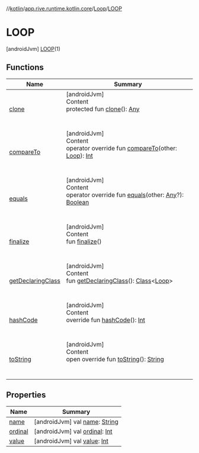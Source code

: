 //[kotlin](../../../../index.md)/[app.rive.runtime.kotlin.core](../../index.md)/[Loop](../index.md)/[LOOP](index.md)



# LOOP  
 [androidJvm] [LOOP](index.md)(1)  
   


## Functions  
  
|  Name |  Summary | 
|---|---|
| <a name="kotlin/Enum/clone/#/PointingToDeclaration/"></a>[clone](../-a-u-t-o/index.md#%5Bkotlin%2FEnum%2Fclone%2F%23%2FPointingToDeclaration%2F%5D%2FFunctions%2F695009544)| <a name="kotlin/Enum/clone/#/PointingToDeclaration/"></a>[androidJvm]  <br>Content  <br>protected fun [clone](../-a-u-t-o/index.md#%5Bkotlin%2FEnum%2Fclone%2F%23%2FPointingToDeclaration%2F%5D%2FFunctions%2F695009544)(): [Any](https://kotlinlang.org/api/latest/jvm/stdlib/kotlin/-any/index.html)  <br><br><br>|
| <a name="kotlin/Enum/compareTo/#app.rive.runtime.kotlin.core.Loop/PointingToDeclaration/"></a>[compareTo](../-a-u-t-o/index.md#%5Bkotlin%2FEnum%2FcompareTo%2F%23app.rive.runtime.kotlin.core.Loop%2FPointingToDeclaration%2F%5D%2FFunctions%2F695009544)| <a name="kotlin/Enum/compareTo/#app.rive.runtime.kotlin.core.Loop/PointingToDeclaration/"></a>[androidJvm]  <br>Content  <br>operator override fun [compareTo](../-a-u-t-o/index.md#%5Bkotlin%2FEnum%2FcompareTo%2F%23app.rive.runtime.kotlin.core.Loop%2FPointingToDeclaration%2F%5D%2FFunctions%2F695009544)(other: [Loop](../index.md)): [Int](https://kotlinlang.org/api/latest/jvm/stdlib/kotlin/-int/index.html)  <br><br><br>|
| <a name="kotlin/Enum/equals/#kotlin.Any?/PointingToDeclaration/"></a>[equals](../-a-u-t-o/index.md#%5Bkotlin%2FEnum%2Fequals%2F%23kotlin.Any%3F%2FPointingToDeclaration%2F%5D%2FFunctions%2F695009544)| <a name="kotlin/Enum/equals/#kotlin.Any?/PointingToDeclaration/"></a>[androidJvm]  <br>Content  <br>operator override fun [equals](../-a-u-t-o/index.md#%5Bkotlin%2FEnum%2Fequals%2F%23kotlin.Any%3F%2FPointingToDeclaration%2F%5D%2FFunctions%2F695009544)(other: [Any](https://kotlinlang.org/api/latest/jvm/stdlib/kotlin/-any/index.html)?): [Boolean](https://kotlinlang.org/api/latest/jvm/stdlib/kotlin/-boolean/index.html)  <br><br><br>|
| <a name="kotlin/Enum/finalize/#/PointingToDeclaration/"></a>[finalize](../-a-u-t-o/index.md#%5Bkotlin%2FEnum%2Ffinalize%2F%23%2FPointingToDeclaration%2F%5D%2FFunctions%2F695009544)| <a name="kotlin/Enum/finalize/#/PointingToDeclaration/"></a>[androidJvm]  <br>Content  <br>fun [finalize](../-a-u-t-o/index.md#%5Bkotlin%2FEnum%2Ffinalize%2F%23%2FPointingToDeclaration%2F%5D%2FFunctions%2F695009544)()  <br><br><br>|
| <a name="kotlin/Enum/getDeclaringClass/#/PointingToDeclaration/"></a>[getDeclaringClass](../-a-u-t-o/index.md#%5Bkotlin%2FEnum%2FgetDeclaringClass%2F%23%2FPointingToDeclaration%2F%5D%2FFunctions%2F695009544)| <a name="kotlin/Enum/getDeclaringClass/#/PointingToDeclaration/"></a>[androidJvm]  <br>Content  <br>fun [getDeclaringClass](../-a-u-t-o/index.md#%5Bkotlin%2FEnum%2FgetDeclaringClass%2F%23%2FPointingToDeclaration%2F%5D%2FFunctions%2F695009544)(): [Class](https://developer.android.com/reference/kotlin/java/lang/Class.html)<[Loop](../index.md)>  <br><br><br>|
| <a name="kotlin/Enum/hashCode/#/PointingToDeclaration/"></a>[hashCode](../-a-u-t-o/index.md#%5Bkotlin%2FEnum%2FhashCode%2F%23%2FPointingToDeclaration%2F%5D%2FFunctions%2F695009544)| <a name="kotlin/Enum/hashCode/#/PointingToDeclaration/"></a>[androidJvm]  <br>Content  <br>override fun [hashCode](../-a-u-t-o/index.md#%5Bkotlin%2FEnum%2FhashCode%2F%23%2FPointingToDeclaration%2F%5D%2FFunctions%2F695009544)(): [Int](https://kotlinlang.org/api/latest/jvm/stdlib/kotlin/-int/index.html)  <br><br><br>|
| <a name="kotlin/Enum/toString/#/PointingToDeclaration/"></a>[toString](../-a-u-t-o/index.md#%5Bkotlin%2FEnum%2FtoString%2F%23%2FPointingToDeclaration%2F%5D%2FFunctions%2F695009544)| <a name="kotlin/Enum/toString/#/PointingToDeclaration/"></a>[androidJvm]  <br>Content  <br>open override fun [toString](../-a-u-t-o/index.md#%5Bkotlin%2FEnum%2FtoString%2F%23%2FPointingToDeclaration%2F%5D%2FFunctions%2F695009544)(): [String](https://kotlinlang.org/api/latest/jvm/stdlib/kotlin/-string/index.html)  <br><br><br>|


## Properties  
  
|  Name |  Summary | 
|---|---|
| <a name="app.rive.runtime.kotlin.core/Loop.LOOP/name/#/PointingToDeclaration/"></a>[name](name.md)| <a name="app.rive.runtime.kotlin.core/Loop.LOOP/name/#/PointingToDeclaration/"></a> [androidJvm] val [name](name.md): [String](https://kotlinlang.org/api/latest/jvm/stdlib/kotlin/-string/index.html)   <br>|
| <a name="app.rive.runtime.kotlin.core/Loop.LOOP/ordinal/#/PointingToDeclaration/"></a>[ordinal](ordinal.md)| <a name="app.rive.runtime.kotlin.core/Loop.LOOP/ordinal/#/PointingToDeclaration/"></a> [androidJvm] val [ordinal](ordinal.md): [Int](https://kotlinlang.org/api/latest/jvm/stdlib/kotlin/-int/index.html)   <br>|
| <a name="app.rive.runtime.kotlin.core/Loop.LOOP/value/#/PointingToDeclaration/"></a>[value](value.md)| <a name="app.rive.runtime.kotlin.core/Loop.LOOP/value/#/PointingToDeclaration/"></a> [androidJvm] val [value](value.md): [Int](https://kotlinlang.org/api/latest/jvm/stdlib/kotlin/-int/index.html)   <br>|

